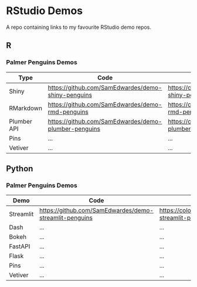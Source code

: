 # RStudio Demos

A repo containing links to my favourite RStudio demo repos.

## R

### Palmer Penguins Demos

| Type        | Code                                                   | Deployment                                                |
| ----------- | ------------------------------------------------------ | --------------------------------------------------------- |
| Shiny       | <https://github.com/SamEdwardes/demo-shiny-penguins>   | <https://colorado.rstudio.com/rsc/demo-shiny-penguins/>   |
| RMarkdown   | <https://github.com/SamEdwardes/demo-rmd-penguins>     | <https://colorado.rstudio.com/rsc/demo-rmd-penguins/>     |
| Plumber API | <https://github.com/SamEdwardes/demo-plumber-penguins> | <https://colorado.rstudio.com/rsc/demo-plumber-penguins/> |
| Pins        | ...                                                    | ...                                                       |
| Vetiver     | ...                                                    | ...                                                       |

## Python

### Palmer Penguins Demos

| Demo      | Code                                                     | Deployment                                                  |
| --------- | -------------------------------------------------------- | ----------------------------------------------------------- |
| Streamlit | <https://github.com/SamEdwardes/demo-streamlit-penguins> | <https://colorado.rstudio.com/rsc/demo-streamlit-penguins/> |
| Dash      | ...                                                      | ...                                                         |
| Bokeh     | ...                                                      | ...                                                         |
| FastAPI   | ...                                                      | ...                                                         |
| Flask     | ...                                                      | ...                                                         |
| Pins      | ...                                                      | ...                                                         |
| Vetiver   | ...                                                      | ...                                                         |

